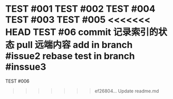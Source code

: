 TEST #001
TEST #002
TEST #004
TEST #003
TEST #005
<<<<<<< HEAD
TEST #06
commit 记录索引的状态
pull 远端内容
add in branch #issue2
rebase test in branch #inssue3
=======
TEST #006
>>>>>>> ef26804... Update readme.md
